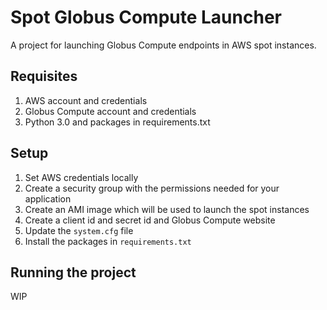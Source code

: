 # Spot Globus Compute Launcher
A project for launching Globus Compute endpoints in AWS spot instances.

## Requisites

1. AWS account and credentials
1. Globus Compute account and credentials
1. Python 3.0 and packages in requirements.txt

## Setup

1. Set AWS credentials locally
1. Create a security group with the permissions needed for your application
1. Create an AMI image which will be used to launch the spot instances
1. Create a client id and secret id and Globus Compute website
1. Update the `system.cfg` file
1. Install the packages in `requirements.txt`

## Running the project

WIP


